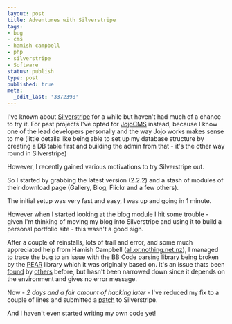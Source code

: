 ```yaml
---
layout: post
title: Adventures with Silverstripe
tags:
- bug
- cms
- hamish campbell
- php
- silverstripe
- Software
status: publish
type: post
published: true
meta:
  _edit_last: '3372398'
---
```

I've known about <a href="http://www.silverstripe.com">Silverstripe</a> for a while but haven't had much of a chance to try it. For past projects I've opted for <a title="JojoCMS" href="http://jojocms.org">JojoCMS</a> instead, because I know one of the lead developers personally and the way Jojo works makes sense to me (little details like being able to set up my database structure by creating a DB table first and building the admin from that - it's the other way round in Silverstripe)

However, I recently gained various motivations to try Silverstripe out.

So I started by grabbing the latest version (2.2.2) and a stash of modules of their download page (Gallery, Blog, Flickr and a few others).

The initial setup was very fast and easy, I was up and going in 1 minute.

However when I started looking at the blog module I hit some trouble - given I'm thinking of moving my blog into Silverstripe and using it to build a personal portfolio site - this wasn't a good sign.

After a couple of reinstalls, lots of trail and error, and some much appreciated help from Hamish Campbell (<a href="http://all.or.nothing.net.nz">all.or.nothing.net.nz</a>), I managed to trace the bug to an issue with the BB Code parsing library being broken by the <a href="http://pear.php.net">PEAR</a> library which it was originally based on. It's an issue thats been <a href="http://www.silverstripe.com/site-builders-forum/flat/166025">found</a> by <a href="http://www.silverstripe.com/site-builders-forum/flat/79332">others</a> before, but hasn't been narrowed down since it depends on the environment and gives no error message.

Now -<em> 2 days and a fair amount of hacking later</em> - I've reduced my fix to a couple of lines and submitted a <a href="http://open.silverstripe.com/ticket/2790">patch</a> to Silverstripe.

And I haven't even started writing my own code yet!
